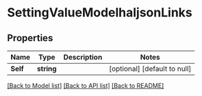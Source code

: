 # SettingValueModelhaljsonLinks

## Properties
Name | Type | Description | Notes
------------ | ------------- | ------------- | -------------
**Self** | **string** |  | [optional] [default to null]

[[Back to Model list]](../README.md#documentation-for-models) [[Back to API list]](../README.md#documentation-for-api-endpoints) [[Back to README]](../README.md)

